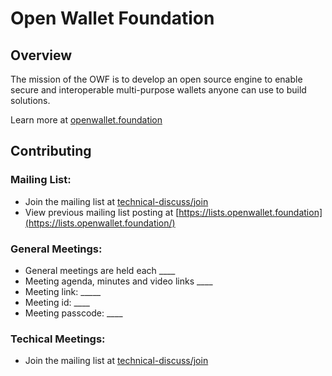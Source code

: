 # Open Wallet Foundation

## Overview

The mission of the OWF is to develop an open source engine to enable secure and interoperable multi-purpose wallets anyone can use to build solutions.

Learn more at [openwallet.foundation](https://openwallet.foundation/)

## Contributing

### Mailing List:
 - Join the mailing list at [technical-discuss/join](https://lists.openwallet.foundation/g/technical-discuss/join)
 - View previous mailing list posting at [https://lists.openwallet.foundation](https://lists.openwallet.foundation/)

### General Meetings:
- General meetings are held each ____
- Meeting agenda, minutes and video links ____
- Meeting link: _____
- Meeting id: ____
- Meeting passcode: ____


### Techical Meetings:
 - Join the mailing list at [technical-discuss/join](https://lists.openwallet.foundation/g/technical-discuss/join)
